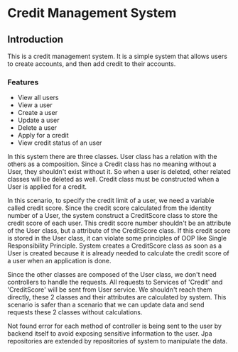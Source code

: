 # Credit Management System

## Introduction

This is a credit management system. It is a simple system that allows users to create accounts, and then add credit to their accounts.

### Features

* View all users
* View a user
* Create a user
* Update a user
* Delete a user
* Apply for a credit
* View credit status of an user

In this system there are three classes. User class has a relation with the others as a composition.
Since a Credit class has no meaning without a User, they shouldn't exist without it.
So when a user is deleted, other related classes will be deleted as well. Credit class must be constructed when a User is applied for a credit.

In this scenario, to specify the credit limit of a user, we need a variable called credit score.
Since the credit score calculated from the identity number of a User, the system construct a CreditScore class to store the credit score of each user.
This credit score number shouldn't be an attribute of the User class, but a attribute of the CreditScore class.
If this credit score is stored in the User class, it can violate some principles of OOP like Single Responsibility Principle.
System creates a CreditScore class as soon as a User is created because it is already needed to calculate the credit score of a user when an application is done.

Since the other classes are composed of the User class, we don't need controllers to handle the requests.
All requests to Services of 'Credit' and 'CreditScore' will be sent from User service. We shouldn't reach them directly, these 2 classes and their attributes are calculated by system.
This scenario is safer than a scenario that we can update data and send requests these 2 classes without calculations.

Not found error for each method of controller is being sent to the user by backend itself to avoid exposing sensitive information to the user.
Jpa repositories are extended by repositories of system to manipulate the data.
